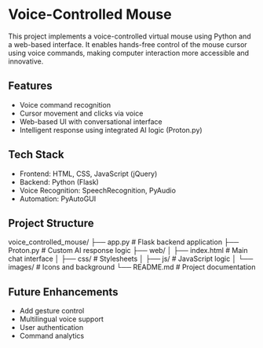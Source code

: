 # Voice-Controlled Mouse 

This project implements a voice-controlled virtual mouse using Python and a web-based interface. It enables hands-free control of the mouse cursor using voice commands, making computer interaction more accessible and innovative.

##  Features

-  Voice command recognition
-  Cursor movement and clicks via voice
-  Web-based UI with conversational interface
-  Intelligent response using integrated AI logic (Proton.py)

##  Tech Stack

- Frontend: HTML, CSS, JavaScript (jQuery)
- Backend: Python (Flask)
- Voice Recognition: SpeechRecognition, PyAudio
- Automation: PyAutoGUI

##  Project Structure

voice_controlled_mouse/
├── app.py                  # Flask backend application
├── Proton.py              # Custom AI response logic
├── web/
│   ├── index.html         # Main chat interface
│   ├── css/               # Stylesheets
│   ├── js/                # JavaScript logic
│   └── images/            # Icons and background
└── README.md              # Project documentation

##  Future Enhancements

-  Add gesture control
-  Multilingual voice support
-  User authentication
-  Command analytics
